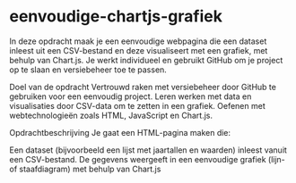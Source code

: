 # eenvoudige-chartjs-grafiek

In deze opdracht maak je een eenvoudige webpagina die een dataset inleest uit een CSV-bestand en deze visualiseert met een grafiek, met behulp van Chart.js. Je werkt individueel en gebruikt GitHub om je project op te slaan en versiebeheer toe te passen.

Doel van de opdracht
Vertrouwd raken met versiebeheer door GitHub te gebruiken voor een eenvoudig project.
Leren werken met data en visualisaties door CSV-data om te zetten in een grafiek.
Oefenen met webtechnologieën zoals HTML, JavaScript en Chart.js.

Opdrachtbeschrijving
Je gaat een HTML-pagina maken die:

Een dataset (bijvoorbeeld een lijst met jaartallen en waarden) inleest vanuit een CSV-bestand.
De gegevens weergeeft in een eenvoudige grafiek (lijn- of staafdiagram) met behulp van Chart.js
